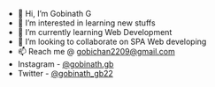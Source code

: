 - 👋 Hi, I’m Gobinath G
- 👀 I’m interested in learning new stuffs
- 🌱 I’m currently learning Web Development
- 💞️ I’m looking to collaborate on SPA Web developing
- 📫 Reach me @ gobichan2209@gmail.com
- Instagram - [@gobinath.gb](https://www.instagram.com/gobinath.gb/)
- Twitter - [@gobinath_gb22](https://twitter.com/gobinath_gb22)

